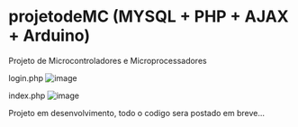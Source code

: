 # projetodeMC (MYSQL + PHP + AJAX + Arduino)
Projeto de Microcontroladores e Microprocessadores

login.php
![image](https://user-images.githubusercontent.com/17256782/46912277-575adb80-cf47-11e8-9bed-548d21b49c03.png)

index.php
![image](https://user-images.githubusercontent.com/17256782/46912288-ac96ed00-cf47-11e8-9301-5fcad68af090.png)

Projeto em desenvolvimento, todo o codigo sera postado em breve...
